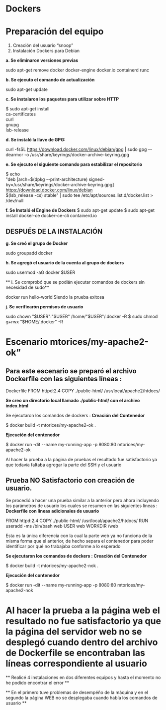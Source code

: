# Dockers
# Preparación del equipo
1)	Creación del usuario “snoop”
2)	Instalación Dockers para Debian

**a.	Se eliminaron versiones previas**

sudo apt-get remove docker docker-engine docker.io containerd runc

**b.	Se ejecuto el comando de actualización**

sudo apt-get update

**c.	Se instalaron los paquetes para utilizar sobre HTTP**

$ sudo apt-get install \
    ca-certificates \
    curl \
    gnupg \
    lsb-release

**d.	Se instaló la llave de GPG:**

curl -fsSL https://download.docker.com/linux/debian/gpg | sudo gpg --dearmor -o /usr/share/keyrings/docker-archive-keyring.gpg

**e. Se ejecuto el siguiente comando para estabilizar el repositorio**

$ echo \
"deb [arch=$(dpkg --print-architecture) signed-by=/usr/share/keyrings/docker-archive-keyring.gpg] https://download.docker.com/linux/debian \
$(lsb_release -cs) stable" | sudo tee /etc/apt/sources.list.d/docker.list > /dev/null

**f.	Se Instaló el Engine de Dockers**
$ sudo apt-get update
$ sudo apt-get install docker-ce docker-ce-cli containerd.io

## DESPUÉS DE LA INSTALACIÓN

**g. Se creó el grupo de Docker**

sudo groupadd docker

**h.	Se agregó el usuario de la cuenta al grupo de dockers**

sudo usermod -aG docker $USER

** i. Se comprobó que se podián ejecutar comandos de dockers sin necesidad de sudo**

docker run hello-world
Siendo la prueba exitosa 


**j.	Se verificarón permisos de usuario**

sudo chown "$USER":"$USER" /home/"$USER"/.docker -R
$ sudo chmod g+rwx "$HOME/.docker" -R

# Escenario mtorices/my-apache2-ok”  

## Para este escenario se preparó el archivo Dockerfile con las siguientes líneas :

Dockerfile
FROM httpd:2.4
COPY ./public-html/ /usr/local/apache2/htdocs/


**Se creo un directorio local llamado ./public-html/  con el archivo index.html**

Se ejecutaron los comandos de dockers :
**Creación del Contenedor**

$ docker build -t mtorices/my-apache2-ok .
 

**Ejecución del contenedor**

$ docker run -dit --name my-running-app -p 8080:80 mtorices/my-apache2-ok

 

Al hacer la prueba a la página de pruebas el resultado fue satisfactorio ya que todavía faltaba agregar la parte del SSH y el usuario
 

## Prueba NO Satisfactorio con creación de usuario.
Se procedió a hacer una prueba similar a la anterior pero ahora incluyendo los parámetros de usuario los cuales se resumen en las siguientes líneas :
**Dockerfile con líneas adicionales de usuario**

FROM httpd:2.4
COPY ./public-html/ /usr/local/apache2/htdocs/
RUN useradd -ms /bin/bash web
USER web
WORKDIR /web


Esta es la única diferencia con la cual la parte web ya no funciona de la misma forma que el anterior, de hecho separa el contenedor para poder identificar por qué no trabajaba conforme a lo esperado

**Se ejecutaron los comandos de dockers :
Creación del Contenedor**

$ docker build -t mtorices/my-apache2-nok .
 

**Ejecución del contenedor**

$ docker run -dit --name my-running-app -p 8080:80 mtorices/my-apache2-nok

 

# **Al hacer la prueba a la página web  el resultado no fue satisfactorio ya que la página del servidor web no se desplegó cuando dentro del archivo de Dockerfile se encontraban las líneas correspondiente al usuario**

** Realicé 4 instalaciones en dos diferentes equipos y hasta el momento no he podido encontrar el error **

** En el primero tuve problemas de desempéño de la máquina  y en el segundo la página WEB no se desplegaba cuando había los comandos de usuario **
 
 
